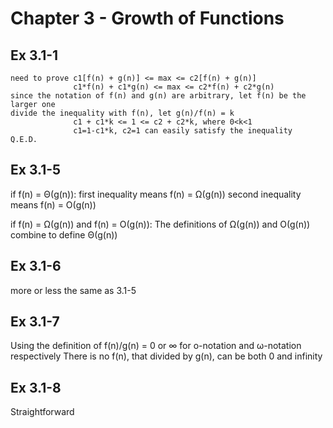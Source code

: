 # Chapter 3 - Growth of Functions

## Ex 3.1-1
```
need to prove c1[f(n) + g(n)] <= max <= c2[f(n) + g(n)]
              c1*f(n) + c1*g(n) <= max <= c2*f(n) + c2*g(n)
since the notation of f(n) and g(n) are arbitrary, let f(n) be the larger one
divide the inequality with f(n), let g(n)/f(n) = k
              c1 + c1*k <= 1 <= c2 + c2*k, where 0<k<1
              c1=1-c1*k, c2=1 can easily satisfy the inequality
Q.E.D.           
```

## Ex 3.1-5
if f(n) = &Theta;(g(n)):
    first inequality means f(n) = &Omega;(g(n))
    second inequality means f(n) = &Omicron;(g(n))
    
if f(n) = &Omega;(g(n)) and f(n) = &Omicron;(g(n)):
    The definitions of &Omega;(g(n)) and &Omicron;(g(n)) combine to define &Theta;(g(n))

## Ex 3.1-6
more or less the same as 3.1-5

## Ex 3.1-7
Using the definition of f(n)/g(n) = 0 or &#x221e; for &omicron;-notation and &omega;-notation respectively
There is no f(n), that divided by g(n), can be both 0 and infinity

## Ex 3.1-8
Straightforward
